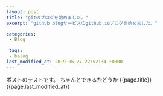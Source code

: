 ```yaml
---
layout: post
title: "gitのブログを始めました。"
excerpt: "github blogサービスのgithub.ioブログを始めました。"

categories:
 - Blog

 tags:
 - balog
last_modified_at: 2019-06-27 22:52:34 +0000
---
```

ポストのテストです。
ちゃんとできるかどうか
{{page.title}}
{{page.last_modified_at}}